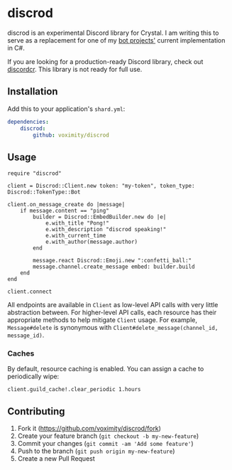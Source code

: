 # discrod

discrod is an experimental Discord library for Crystal. I am writing this to serve as a replacement
for one of my [bot projects'](https://engauge.zanderf.net/) current implementation in C#.

If you are looking for a production-ready Discord library, check out [discordcr](https://github.com/discordcr/discordcr).
This library is not ready for full use.

## Installation

Add this to your application's `shard.yml`:

```yaml
dependencies:
    discrod:
        github: voximity/discrod
```

## Usage

```cr
require "discrod"

client = Discrod::Client.new token: "my-token", token_type: Discrod::TokenType::Bot

client.on_message_create do |message|
    if message.content == "ping"
        builder = Discrod::EmbedBuilder.new do |e|
            e.with_title "Pong!"
            e.with_description "discrod speaking!"
            e.with_current_time
            e.with_author(message.author)
        end

        message.react Discrod::Emoji.new ":confetti_ball:"
        message.channel.create_message embed: builder.build
    end
end

client.connect
```

All endpoints are available in `Client` as low-level API calls with very little abstraction between.
For higher-level API calls, each resource has their appropriate methods to help mitigate `Client` usage.
For example, `Message#delete` is synonymous with `Client#delete_message(channel_id, message_id)`.

### Caches

By default, resource caching is enabled. You can assign a cache to periodically wipe:

```cr
client.guild_cache!.clear_periodic 1.hours
```

## Contributing

1. Fork it (https://github.com/voximity/discrod/fork)
2. Create your feature branch (`git checkout -b my-new-feature`)
3. Commit your changes (`git commit -am 'Add some feature'`)
4. Push to the branch (`git push origin my-new-feature`)
5. Create a new Pull Request
